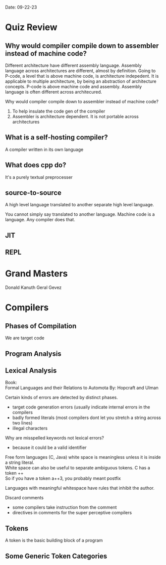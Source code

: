 Date: 09-22-23

# Quiz Review
## Why would compiler compile down to assembler instead of machine code?
Different architecture have different assembly language.
Assembly language across architectures are different, almost by definition.
Going to P-code, a level that is above machine code, is architecture indepedent.
It is applicable to multiple architecture, by being an abstraction of architecture concepts.
P-code is above machine code and assembly.
Assembly language is often different across architecured.

Why would compiler compile down to assembler instead of machine code?
1. To help insulate the code gen of the compiler
2. Assembler is architecture dependent. It is not portable across architectures

## What is a self-hosting compiler?
A compiler written in its own language

## What does cpp do?
It's a purely textual preprocesser

## source-to-source
A high level language translated to another separate high level language.

You cannot simply say translated to another language. Machine code is a language. Any compiler does that.

## JIT

## REPL

# Grand Masters
Donald Kanuth
Geral Gevez 

# Compilers
## Phases of Compilation
We are target code

## Program Analysis

## Lexical Analysis
Book:  
Formal Languages and their Relations to Automota
By: Hopcraft and Ulman

Certain kinds of errors are detected by distinct phases.
- target code generation errors (usually indicate internal errors in the compilers
- badly formed literals (most compilers dont let you stretch a string across two lines)
- illegal characters

Why are misspelled keywords not lexical errors?
- because it could be a valid identifier

Free form languages (C, Java) white space is meaningless unless it is inside a string literal.  
White space can also be useful to separate ambiguous tokens.
C has a token ++  
So if you have a token a++3, you probably meant postfix  

Languages with meaningful whitespace have rules that inhibit the author.

Discard comments
- some compilers take instruction from the comment
- directives in comments for the super perceptive compilers

## Tokens
A token is the basic building block of a program

## Some Generic Token Categories

